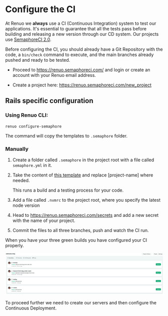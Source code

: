 # Configure the CI

At Renuo we **always** use a CI (Continuous Integration) system to test our applications. It's essential to guarantee
that all the tests pass before building and releasing a new version through our CD system. Our projects use
[SemaphoreCI 2.0](<https://semaphoreci.com/>).

Before configuring the CI, you should already have a Git Repository with the code, a `bin/check` command to execute,
and the main branches already pushed and ready to be tested.

* Proceed to <https://renuo.semaphoreci.com/> and login or create an account with your Renuo email address.

* Create a project here: <https://renuo.semaphoreci.com/new_project>

## Rails specific configuration

### Using Renuo CLI:

```
renuo configure-semaphore
```

The command will copy the templates to `.semaphore` folder.

### Manually

1. Create a folder called `.semaphore` in the project root with a file called `semaphore.yml` in it.

1. Take the content of [this template](../templates/.semaphore/semaphore.yml) and replace [project-name] where
needed.

    This runs a build and a testing process for your code.

1. Add a file called `.nvmrc` to the project root, where you specify the latest node version

1. Head to <https://renuo.semaphoreci.com/secrets> and add a new secret with the name of your project.

1. Commit the files to all three branches, push and watch the CI run.

When you have your three green builds you have configured your CI properly.

![semaphoreci_2](../images/semaphore_ci.png)

To proceed further we need to create our servers and then configure the Continuous Deployment.
